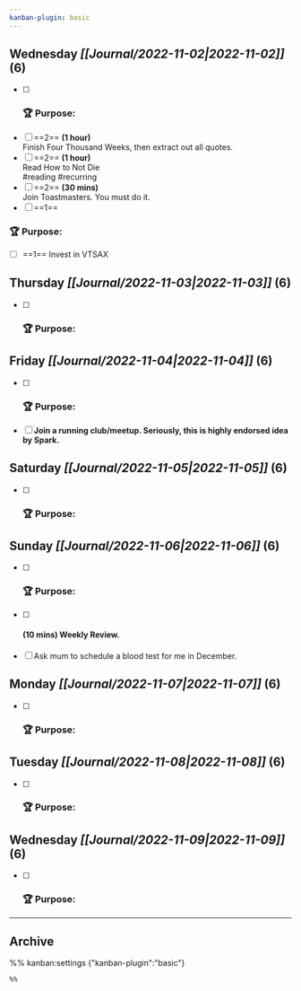 ```yaml
---
kanban-plugin: basic
---
```


## **Wednesday** *[[Journal/2022-11-02|2022-11-02]]* (6)

- [ ] ### **🏆 Purpose**:
- [ ] ==2==
**(1 hour)**<br>Finish Four Thousand Weeks, then extract out all quotes.
- [ ] ==2==
**(1 hour)**<br>Read How to Not Die<br>#reading #recurring
- [ ] ==2==
**(30 mins)**<br>Join Toastmasters. You must do it.
- [ ] ==1==
### **🏆 Purpose**:
- [ ] ==1==
Invest in VTSAX

## **Thursday** *[[Journal/2022-11-03|2022-11-03]]* (6)

- [ ] ### **🏆 Purpose**:

## **Friday** *[[Journal/2022-11-04|2022-11-04]]* (6)

- [ ] ### **🏆 Purpose**:
- [ ] **Join a running club/meetup. Seriously, this is highly endorsed idea by Spark.**

## **Saturday** *[[Journal/2022-11-05|2022-11-05]]* (6)

- [ ] ### **🏆 Purpose**:

## **Sunday** *[[Journal/2022-11-06|2022-11-06]]* (6)

- [ ] ### **🏆 Purpose**:
- [ ] #### **(10 mins)** Weekly Review.
- [ ] Ask mum to schedule a blood test for me in December.

## **Monday** *[[Journal/2022-11-07|2022-11-07]]* (6)

- [ ] ### **🏆 Purpose**:

## **Tuesday** *[[Journal/2022-11-08|2022-11-08]]* (6)

- [ ] ### **🏆 Purpose**:

## **Wednesday** *[[Journal/2022-11-09|2022-11-09]]* (6)

- [ ] ### **🏆 Purpose**:

***

## Archive



%% kanban:settings
{"kanban-plugin":"basic"}
```
%%
